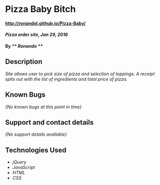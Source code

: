 # Pizza Baby Bitch

#### http://ronandol.github.io/Pizza-Baby/

#### _Pizza order site, Jan 29, 2016_

#### By _** Ronando **_

## Description

_Site allows user to pick size of pizza and selection of toppings. A receipt spits out with the list of ingredients and total price of pizza._

## Known Bugs

_{No known bugs at this point in time}_

## Support and contact details

_{No support details available}_

## Technologies Used

* _jQuery_
* _JavaScript_
* _HTML_
* _CSS_
